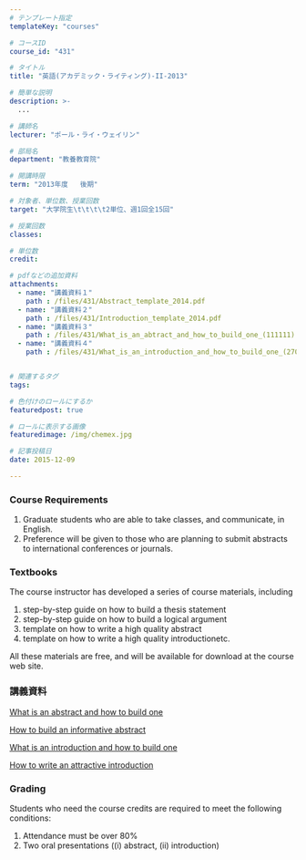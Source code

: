 ```yaml
---
# テンプレート指定
templateKey: "courses"

# コースID
course_id: "431"

# タイトル
title: "英語(アカデミック・ライティング)-II-2013"

# 簡単な説明
description: >-
  ...

# 講師名
lecturer: "ポール・ライ・ウェイリン"

# 部局名
department: "教養教育院"

# 開講時限
term: "2013年度	後期"

# 対象者、単位数、授業回数
target: "大学院生\t\t\t\t2単位、週1回全15回"

# 授業回数
classes: 

# 単位数
credit: 

# pdfなどの追加資料
attachments: 
  - name: "講義資料１" 
    path : /files/431/Abstract_template_2014.pdf
  - name: "講義資料２" 
    path : /files/431/Introduction_template_2014.pdf
  - name: "講義資料３" 
    path : /files/431/What_is_an_abtract_and_how_to_build_one_(111111).pdf
  - name: "講義資料４" 
    path : /files/431/What_is_an_introduction_and_how_to_build_one_(270112).pdf


# 関連するタグ
tags:

# 色付けのロールにするか
featuredpost: true

# ロールに表示する画像
featuredimage: /img/chemex.jpg

# 記事投稿日
date: 2015-12-09

---
```




### Course Requirements

  1. Graduate students who are able to take classes, and communicate, in English.
  2. Preference will be given to those who are planning to submit abstracts to international conferences or journals.

### Textbooks

The course instructor has developed a series of course materials, including 

  1. step-by-step guide on how to build a thesis statement
  2. step-by-step guide on how to build a logical argument
  3. template on how to write a high quality abstract
  4. template on how to write a high quality introductionetc.

All these materials are free, and will be available for download at the course web site.

### 講義資料


[What is an abstract and how to build one](/files/431/What_is_an_abtract_and_how_to_build_one_(111111).pdf) 

[How to build an informative abstract](/files/431/Abstract_template_2014.pdf) 

[What is an introduction and how to build one](/files/431/What_is_an_introduction_and_how_to_build_one_(270112).pdf) 

[How to write an attractive introduction](/files/431/Introduction_template_2014.pdf) 

### Grading

Students who need the course credits are required to meet the following conditions:

  1. Attendance must be over 80%
  2. Two oral presentations ((i) abstract, (ii) introduction)
